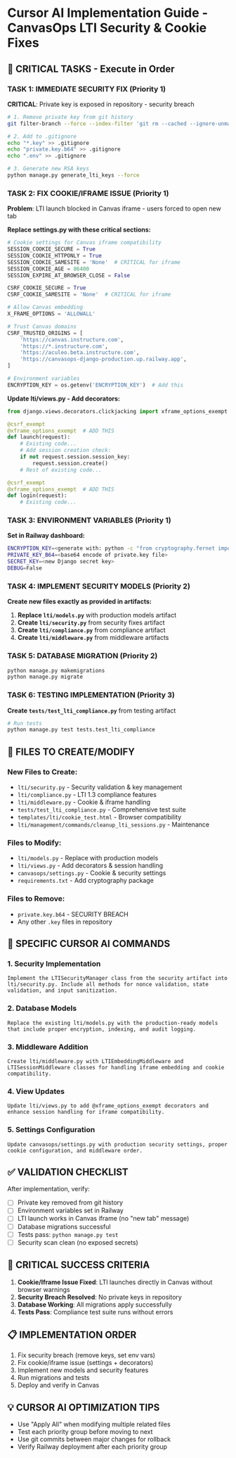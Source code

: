 # Cursor AI Implementation Guide - CanvasOps LTI Security & Cookie Fixes

## 🎯 CRITICAL TASKS - Execute in Order

### TASK 1: IMMEDIATE SECURITY FIX (Priority 1)
**CRITICAL**: Private key is exposed in repository - security breach

```bash
# 1. Remove private key from git history
git filter-branch --force --index-filter 'git rm --cached --ignore-unmatch private.key.b64' --prune-empty --tag-name-filter cat -- --all

# 2. Add to .gitignore
echo "*.key" >> .gitignore
echo "private.key.b64" >> .gitignore
echo ".env" >> .gitignore

# 3. Generate new RSA keys
python manage.py generate_lti_keys --force
```

### TASK 2: FIX COOKIE/IFRAME ISSUE (Priority 1)
**Problem**: LTI launch blocked in Canvas iframe - users forced to open new tab

**Replace settings.py with these critical sections:**

```python
# Cookie settings for Canvas iframe compatibility
SESSION_COOKIE_SECURE = True
SESSION_COOKIE_HTTPONLY = True  
SESSION_COOKIE_SAMESITE = 'None'  # CRITICAL for iframe
SESSION_COOKIE_AGE = 86400
SESSION_EXPIRE_AT_BROWSER_CLOSE = False

CSRF_COOKIE_SECURE = True
CSRF_COOKIE_SAMESITE = 'None'  # CRITICAL for iframe

# Allow Canvas embedding
X_FRAME_OPTIONS = 'ALLOWALL'

# Trust Canvas domains
CSRF_TRUSTED_ORIGINS = [
    'https://canvas.instructure.com',
    'https://*.instructure.com', 
    'https://aculeo.beta.instructure.com',
    'https://canvasops-django-production.up.railway.app',
]

# Environment variables
ENCRYPTION_KEY = os.getenv('ENCRYPTION_KEY')  # Add this
```

**Update lti/views.py - Add decorators:**

```python
from django.views.decorators.clickjacking import xframe_options_exempt

@csrf_exempt
@xframe_options_exempt  # ADD THIS
def launch(request):
    # Existing code...
    # Add session creation check:
    if not request.session.session_key:
        request.session.create()
    # Rest of existing code...

@csrf_exempt  
@xframe_options_exempt  # ADD THIS
def login(request):
    # Existing code...
```

### TASK 3: ENVIRONMENT VARIABLES (Priority 1)
**Set in Railway dashboard:**

```bash
ENCRYPTION_KEY=<generate with: python -c "from cryptography.fernet import Fernet; print(Fernet.generate_key().decode())">
PRIVATE_KEY_B64=<base64 encode of private.key file>
SECRET_KEY=<new Django secret key>
DEBUG=False
```

### TASK 4: IMPLEMENT SECURITY MODELS (Priority 2)
**Create new files exactly as provided in artifacts:**

1. **Replace `lti/models.py`** with production models artifact
2. **Create `lti/security.py`** from security fixes artifact  
3. **Create `lti/compliance.py`** from compliance artifact
4. **Create `lti/middleware.py`** from middleware artifacts

### TASK 5: DATABASE MIGRATION (Priority 2)
```bash
python manage.py makemigrations
python manage.py migrate
```

### TASK 6: TESTING IMPLEMENTATION (Priority 3)
**Create `tests/test_lti_compliance.py`** from testing artifact

```bash
# Run tests
python manage.py test tests.test_lti_compliance
```

## 📁 FILES TO CREATE/MODIFY

### New Files to Create:
- `lti/security.py` - Security validation & key management
- `lti/compliance.py` - LTI 1.3 compliance features  
- `lti/middleware.py` - Cookie & iframe handling
- `tests/test_lti_compliance.py` - Comprehensive test suite
- `templates/lti/cookie_test.html` - Browser compatibility
- `lti/management/commands/cleanup_lti_sessions.py` - Maintenance

### Files to Modify:
- `lti/models.py` - Replace with production models
- `lti/views.py` - Add decorators & session handling
- `canvasops/settings.py` - Cookie & security settings
- `requirements.txt` - Add cryptography package

### Files to Remove:
- `private.key.b64` - SECURITY BREACH
- Any other `.key` files in repository

## 🔧 SPECIFIC CURSOR AI COMMANDS

### 1. Security Implementation
```
Implement the LTISecurityManager class from the security artifact into lti/security.py. Include all methods for nonce validation, state validation, and input sanitization.
```

### 2. Database Models  
```
Replace the existing lti/models.py with the production-ready models that include proper encryption, indexing, and audit logging.
```

### 3. Middleware Addition
```
Create lti/middleware.py with LTIEmbeddingMiddleware and LTISessionMiddleware classes for handling iframe embedding and cookie compatibility.
```

### 4. View Updates
```
Update lti/views.py to add @xframe_options_exempt decorators and enhance session handling for iframe compatibility.
```

### 5. Settings Configuration
```
Update canvasops/settings.py with production security settings, proper cookie configuration, and middleware order.
```

## ✅ VALIDATION CHECKLIST

After implementation, verify:

- [ ] Private key removed from git history
- [ ] Environment variables set in Railway
- [ ] LTI launch works in Canvas iframe (no "new tab" message)
- [ ] Database migrations successful
- [ ] Tests pass: `python manage.py test`
- [ ] Security scan clean (no exposed secrets)

## 🚨 CRITICAL SUCCESS CRITERIA

1. **Cookie/Iframe Issue Fixed**: LTI launches directly in Canvas without browser warnings
2. **Security Breach Resolved**: No private keys in repository
3. **Database Working**: All migrations apply successfully  
4. **Tests Pass**: Compliance test suite runs without errors

## 📋 IMPLEMENTATION ORDER

1. Fix security breach (remove keys, set env vars)
2. Fix cookie/iframe issue (settings + decorators)
3. Implement new models and security features
4. Run migrations and tests
5. Deploy and verify in Canvas

## 💡 CURSOR AI OPTIMIZATION TIPS

- Use "Apply All" when modifying multiple related files
- Test each priority group before moving to next
- Use git commits between major changes for rollback
- Verify Railway deployment after each priority group
